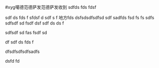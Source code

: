 #xyg噶德范德萨发范德萨发收到
sdfds fds fdsf

sdf ds fds f
sfdsf d
sdf s f
地方fds dsfsdsdfsdfsd sdf 
sadfds fsd fs fs 
sdfs sdfsdf sd fsdf dsf 
sdf ds ds f





sdfsdf sd fas fsdf sd 


df sdf ds fds f 


dfsdfsdfsdfsadfs

dsfd fd 

